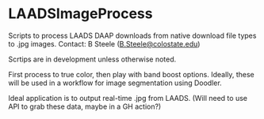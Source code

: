 # LAADSImageProcess
Scripts to process LAADS DAAP downloads from native download file types to .jpg images.
Contact: B Steele (B.Steele@colostate.edu)

Scrtips are in development unless otherwise noted.

First process to true color, then play with band boost options. Ideally, these will be used in a workflow for image segmentation using Doodler.

Ideal application is to output real-time .jpg from LAADS. (Will need to use API to grab these data, maybe in a GH action?)


